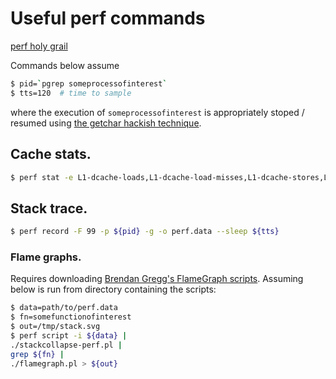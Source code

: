 # Useful perf commands

[perf holy grail](http://www.brendangregg.com/perf.html)

Commands below assume

```bash
$ pid=`pgrep someprocessofinterest`
$ tts=120  # time to sample
```

where the execution of `someprocessofinterest` is appropriately stoped / resumed
using [the getchar hackish
technique](https://yunmingzhang.wordpress.com/2015/06/28/a-quick-tutorial-to-perf/).

## Cache stats.

```bash
$ perf stat -e L1-dcache-loads,L1-dcache-load-misses,L1-dcache-stores,L2-loads,L2-load-misses,L2-stores,LLC-loads,LLC-load-misses,LLC-stores,LLC-prefetches -p $pid sleep ${tts}
```

## Stack trace.
```bash
$ perf record -F 99 -p ${pid} -g -o perf.data --sleep ${tts}
```

### Flame graphs.

Requires downloading [Brendan Gregg's FlameGraph scripts](github.com/brendangregg/FlameGraph). Assuming below is run from directory containing the scripts:

```bash
$ data=path/to/perf.data
$ fn=somefunctionofinterest
$ out=/tmp/stack.svg
$ perf script -i ${data} |
./stackcollapse-perf.pl |
grep ${fn} |
./flamegraph.pl > ${out}
```
